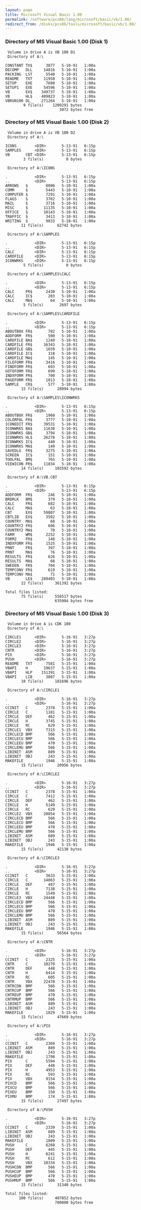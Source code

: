 ```yaml
---
layout: page
title: Microsoft Visual Basic 1.00
permalink: /software/pcx86/lang/microsoft/basic/vb/1.00/
redirect_from: /disks/pcx86/tools/microsoft/basic/vb/1.00/
---
```


### Directory of MS Visual Basic 1.00 (Disk 1)

     Volume in drive A is VB 100 D1
     Directory of A:\

    CONSTANT TX$      3877   5-10-91   1:00a
    DECOMP   DLL     14816   5-10-91   1:00a
    PACKING  LST      5540   5-10-91   1:00a
    README   TXT     11958   5-10-91   1:00a
    SETUP    EXE      7680   5-10-91   1:00a
    SETUP1   EXE     54596   5-10-91   1:00a
    VB       EX$    349737   5-10-91   1:00a
    VB       HL$    489823   5-10-91   1:00a
    VBRUN100 DL_    271264   5-10-91   1:00a
            9 file(s)    1209291 bytes
                            3072 bytes free

### Directory of MS Visual Basic 1.00 (Disk 2)

     Volume in drive A is VB 100 D2
     Directory of A:\

    ICONS        <DIR>       5-13-91   6:15p
    SAMPLES      <DIR>       5-13-91   6:15p
    VB       CBT <DIR>       5-13-91   6:15p
            3 file(s)          0 bytes

     Directory of A:\ICONS

    .            <DIR>       5-13-91   6:15p
    ..           <DIR>       5-13-91   6:15p
    ARROWS   $        8006   5-10-91   1:00a
    COMM     $        5443   5-10-91   1:00a
    COMPUTER $        7291   5-10-91   1:00a
    FLAGS    $        3762   5-10-91   1:00a
    MAIL     $        3716   5-10-91   1:00a
    MISC     $       11135   5-10-91   1:00a
    OFFICE   $       10143   5-10-91   1:00a
    TRAFFIC  $        3413   5-10-91   1:00a
    WRITING  $        9833   5-10-91   1:00a
           11 file(s)      62742 bytes

     Directory of A:\SAMPLES

    .            <DIR>       5-13-91   6:15p
    ..           <DIR>       5-13-91   6:15p
    CALC         <DIR>       5-13-91   6:15p
    CARDFILE     <DIR>       5-13-91   6:15p
    ICONWRKS     <DIR>       5-13-91   6:15p
            5 file(s)          0 bytes

     Directory of A:\SAMPLES\CALC

    .            <DIR>       5-13-91   6:15p
    ..           <DIR>       5-13-91   6:15p
    CALC     FR$      2430   5-10-91   1:00a
    CALC     IC$       203   5-10-91   1:00a
    CALC     MA$        64   5-10-91   1:00a
            5 file(s)       2697 bytes

     Directory of A:\SAMPLES\CARDFILE

    .            <DIR>       5-13-91   6:15p
    ..           <DIR>       5-13-91   6:15p
    ABOUTBOX FR$       782   5-10-91   1:00a
    ADDFORM  FR$       500   5-10-91   1:00a
    CARDFILE BA$      1249   5-10-91   1:00a
    CARDFILE FR$     16343   5-10-91   1:00a
    CARDFILE GB$      1659   5-10-91   1:00a
    CARDFILE IC$       318   5-10-91   1:00a
    CARDFILE MA$       145   5-10-91   1:00a
    FILEFORM FR$      3416   5-10-91   1:00a
    FINDFORM FR$       693   5-10-91   1:00a
    GOTOFORM FR$       699   5-10-91   1:00a
    INDXFORM FR$       700   5-10-91   1:00a
    PAGEFORM FR$      1013   5-10-91   1:00a
    SAMPLE   CR$       577   5-10-91   1:00a
           15 file(s)      28094 bytes

     Directory of A:\SAMPLES\ICONWRKS

    .            <DIR>       5-13-91   6:15p
    ..           <DIR>       5-13-91   6:15p
    ABOUTBOX FR$      1960   5-10-91   1:00a
    COLORPAL FR$      3777   5-10-91   1:00a
    ICONEDIT FR$     39531   5-10-91   1:00a
    ICONWRKS BA$     11638   5-10-91   1:00a
    ICONWRKS GB$      3794   5-10-91   1:00a
    ICONWRKS HL$     26278   5-10-91   1:00a
    ICONWRKS IC$       440   5-10-91   1:00a
    ICONWRKS MA$       149   5-10-91   1:00a
    SAVEDLG  FR$      3275   5-10-91   1:00a
    SCREEN   IC$       151   5-10-91   1:00a
    TOOLPAL  BM$       765   5-10-91   1:00a
    VIEWICON FR$     11834   5-10-91   1:00a
           14 file(s)     103592 bytes

     Directory of A:\VB.CBT

    .            <DIR>       5-13-91   6:15p
    ..           <DIR>       5-13-91   6:15p
    ADDFORM  FR$       246   5-10-91   1:00a
    BRDRLK   BM$       379   5-10-91   1:00a
    CALC     FR$       682   5-10-91   1:00a
    CALC     MA$        63   5-10-91   1:00a
    CBT      EX$     59807   5-10-91   1:00a
    CBTLIB   EX$      3502   5-10-91   1:00a
    COUNTRY  MA$        68   5-10-91   1:00a
    COUNTRY2 FR$       686   5-10-91   1:00a
    COUNTRY2 MA$        70   5-10-91   1:00a
    FARM     WM$      2252   5-10-91   1:00a
    FORM2    FR$       148   5-10-91   1:00a
    INDXFORM FR$      1525   5-10-91   1:00a
    PRNT     FR$       397   5-10-91   1:00a
    PRNT     MA$        76   5-10-91   1:00a
    RESULTS  FR$       626   5-10-91   1:00a
    RESULTS  MA$        68   5-10-91   1:00a
    SWEDEN   FR$       704   5-10-91   1:00a
    TEMPCONV FR$       619   5-10-91   1:00a
    TEMPCONV MA$        71   5-10-91   1:00a
    VB       LE$    289403   5-10-91   1:00a
           22 file(s)     361392 bytes

    Total files listed:
           75 file(s)     558517 bytes
                          635904 bytes free

### Directory of MS Visual Basic 1.00 (Disk 3)

     Volume in drive A is CDK 100
     Directory of A:\

    CIRCLE1      <DIR>       5-16-91   3:27p
    CIRCLE2      <DIR>       5-16-91   3:27p
    CIRCLE3      <DIR>       5-16-91   3:27p
    CNTR         <DIR>       5-16-91   3:27p
    PIX          <DIR>       5-16-91   3:27p
    PUSH         <DIR>       5-16-91   3:27p
    README   TXT      7581   5-15-91   1:00a
    VBAPI    H       19637   5-15-91   1:00a
    VBAPI    HLP    151391   5-15-91   1:00a
    VBAPI    LIB      3087   5-15-91   1:00a
           10 file(s)     181696 bytes

     Directory of A:\CIRCLE1

    .            <DIR>       5-16-91   3:27p
    ..           <DIR>       5-16-91   3:27p
    CCINIT   C        2378   5-15-91   1:00a
    CIRCLE   C        1181   5-15-91   1:00a
    CIRCLE   DEF       462   5-15-91   1:00a
    CIRCLE   H        3745   5-15-91   1:00a
    CIRCLE   RC        629   5-15-91   1:00a
    CIRCLE1  VBX      7315   5-15-91   1:00a
    CIRCLECD BMP       566   5-15-91   1:00a
    CIRCLECU BMP       566   5-15-91   1:00a
    CIRCLEEU BMP       470   5-15-91   1:00a
    CIRCLEMU BMP       566   5-15-91   1:00a
    LIBINIT  ASM       889   5-15-91   1:00a
    LIBINIT  OBJ       243   5-15-91   1:00a
    MAKEFILE          1946   5-15-91   1:00a
           15 file(s)      20956 bytes

     Directory of A:\CIRCLE2

    .            <DIR>       5-16-91   3:27p
    ..           <DIR>       5-16-91   3:27p
    CCINIT   C        2378   5-15-91   1:00a
    CIRCLE   C        7412   5-15-91   1:00a
    CIRCLE   DEF       462   5-15-91   1:00a
    CIRCLE   H        5149   5-15-91   1:00a
    CIRCLE   RC        629   5-15-91   1:00a
    CIRCLE2  VBX     20854   5-15-91   1:00a
    CIRCLECD BMP       566   5-15-91   1:00a
    CIRCLECU BMP       566   5-15-91   1:00a
    CIRCLEEU BMP       470   5-15-91   1:00a
    CIRCLEMU BMP       566   5-15-91   1:00a
    LIBINIT  ASM       889   5-15-91   1:00a
    LIBINIT  OBJ       243   5-15-91   1:00a
    MAKEFILE          1946   5-15-91   1:00a
           15 file(s)      42130 bytes

     Directory of A:\CIRCLE3

    .            <DIR>       5-16-91   3:27p
    ..           <DIR>       5-16-91   3:27p
    CCINIT   C        3633   5-15-91   1:00a
    CIRCLE   C       14063   5-15-91   1:00a
    CIRCLE   DEF       487   5-15-91   1:00a
    CIRCLE   H        7138   5-15-91   1:00a
    CIRCLE   RC       1549   5-15-91   1:00a
    CIRCLE3  VBX     24448   5-15-91   1:00a
    CIRCLECD BMP       566   5-15-91   1:00a
    CIRCLECU BMP       566   5-15-91   1:00a
    CIRCLEEU BMP       470   5-15-91   1:00a
    CIRCLEMU BMP       566   5-15-91   1:00a
    LIBINIT  ASM       889   5-15-91   1:00a
    LIBINIT  OBJ       243   5-15-91   1:00a
    MAKEFILE          1946   5-15-91   1:00a
           15 file(s)      56564 bytes

     Directory of A:\CNTR

    .            <DIR>       5-16-91   3:27p
    ..           <DIR>       5-16-91   3:27p
    CCINIT   C        2325   5-15-91   1:00a
    CNTR     C       10270   5-15-91   1:00a
    CNTR     DEF       448   5-15-91   1:00a
    CNTR     H        6414   5-15-91   1:00a
    CNTR     RC        605   5-15-91   1:00a
    CNTR     VBX     22478   5-15-91   1:00a
    CNTRCDN  BMP       566   5-15-91   1:00a
    CNTRCUP  BMP       566   5-15-91   1:00a
    CNTREUP  BMP       470   5-15-91   1:00a
    CNTRMUP  BMP       566   5-15-91   1:00a
    LIBINIT  ASM       889   5-15-91   1:00a
    LIBINIT  OBJ       243   5-15-91   1:00a
    MAKEFILE          1829   5-15-91   1:00a
           15 file(s)      47669 bytes

     Directory of A:\PIX

    .            <DIR>       5-16-91   3:27p
    ..           <DIR>       5-16-91   3:27p
    CCINIT   C        2369   5-15-91   1:00a
    LIBINIT  ASM       889   5-15-91   1:00a
    LIBINIT  OBJ       243   5-15-91   1:00a
    MAKEFILE          1798   5-15-91   1:00a
    PIX      C        5594   5-15-91   1:00a
    PIX      DEF       448   5-15-91   1:00a
    PIX      H        4953   5-15-91   1:00a
    PIX      RC        593   5-15-91   1:00a
    PIX      VBX      9154   5-15-91   1:00a
    PIXCD    BMP       566   5-15-91   1:00a
    PIXCU    BMP       566   5-15-91   1:00a
    PIXEU    BMP       150   5-15-91   1:00a
    PIXMU    BMP       174   5-15-91   1:00a
           15 file(s)      27497 bytes

     Directory of A:\PUSH

    .            <DIR>       5-16-91   3:27p
    ..           <DIR>       5-16-91   3:27p
    CCINIT   C        2339   5-15-91   1:00a
    LIBINIT  ASM       889   5-15-91   1:00a
    LIBINIT  OBJ       243   5-15-91   1:00a
    MAKEFILE          1809   5-15-91   1:00a
    PUSH     C        6260   5-15-91   1:00a
    PUSH     DEF       445   5-15-91   1:00a
    PUSH     H        6241   5-15-91   1:00a
    PUSH     RC        612   5-15-91   1:00a
    PUSH     VBX     10334   5-15-91   1:00a
    PUSHCDN  BMP       566   5-15-91   1:00a
    PUSHCUP  BMP       566   5-15-91   1:00a
    PUSHEUP  BMP       470   5-15-91   1:00a
    PUSHMUP  BMP       566   5-15-91   1:00a
           15 file(s)      31340 bytes

    Total files listed:
          100 file(s)     407852 bytes
                          780800 bytes free

